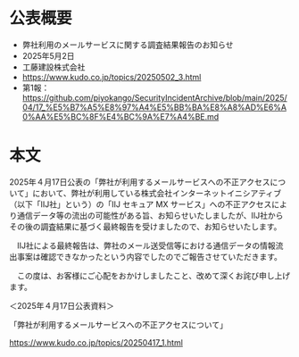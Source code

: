# 公表概要
- 弊社利用のメールサービスに関する調査結果報告のお知らせ
- 2025年5月2日
- 工藤建設株式会社
- https://www.kudo.co.jp/topics/20250502_3.html
- 第1報：https://github.com/piyokango/SecurityIncidentArchive/blob/main/2025/04/17_%E5%B7%A5%E8%97%A4%E5%BB%BA%E8%A8%AD%E6%A0%AA%E5%BC%8F%E4%BC%9A%E7%A4%BE.md

# 本文
2025年４月17日公表の「弊社が利用するメールサービスへの不正アクセスについて」において、弊社が利用している株式会社インターネットイニシアティブ（以下「IIJ社」という）の「IIJ セキュア MX サービス」への不正アクセスにより通信データ等の流出の可能性がある旨、お知らせいたしましたが、IIJ社からその後の調査結果に基づく最終報告を受けましたので、お知らせいたします。
 

　IIJ社による最終報告は、弊社のメール送受信等における通信データの情報流出事案は確認できなかったという内容でしたのでご報告させていただきます。
 

　この度は、お客様にご心配をおかけしましたこと、改めて深くお詫び申し上げます。
 

＜2025年４月17日公表資料＞

「弊社が利用するメールサービスへの不正アクセスについて」

https://www.kudo.co.jp/topics/20250417_1.html
